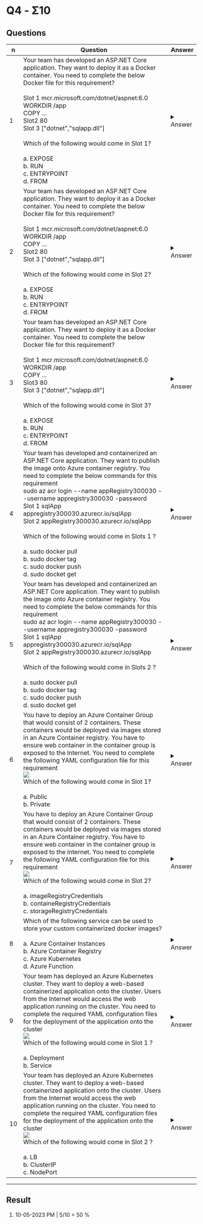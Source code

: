 # Q4 - Σ10

## Questions
|n|Question|Answer|
|-|--------|------|
|1|Your team has developed an ASP.NET Core application. They want to deploy it as a Docker container. You need to complete the below Docker file for this requirement?<br/><br/>Slot 1 mcr.microsoft.com/dotnet/aspnet:6.0<br/>WORKDIR /app<br/>COPY ...<br/>Slot2 80<br/>Slot 3 ["dotnet","sqlapp.dll"]<br/><br/>Which of the following would come in Slot 1?<br/><br/>a. EXPOSE<br/>b. RUN<br/>c. ENTRYPOINT<br/>d. FROM|<details><summary>Answer</summary>d. FROM<br/>The first step is to specify the base image for the containerized image we want to create</details>|
|2|Your team has developed an ASP.NET Core application. They want to deploy it as a Docker container. You need to complete the below Docker file for this requirement?<br/><br/>Slot 1 mcr.microsoft.com/dotnet/aspnet:6.0<br/>WORKDIR /app<br/>COPY ...<br/>Slot2 80<br/>Slot 3 ["dotnet","sqlapp.dll"]<br/><br/>Which of the following would come in Slot 2?<br/><br/>a. EXPOSE<br/>b. RUN<br/>c. ENTRYPOINT<br/>d. FROM|<details><summary>Answer</summary>a. EXPOSE<br/>Here we want to explose port 80 of the container</details>|
|3|Your team has developed an ASP.NET Core application. They want to deploy it as a Docker container. You need to complete the below Docker file for this requirement?<br/><br/>Slot 1 mcr.microsoft.com/dotnet/aspnet:6.0<br/>WORKDIR /app<br/>COPY ...<br/>Slot3 80<br/>Slot 3 ["dotnet","sqlapp.dll"]<br/><br/>Which of the following would come in Slot 3?<br/><br/>a. EXPOSE<br/>b. RUN<br/>c. ENTRYPOINT<br/>d. FROM|<details><summary>Answer</summary>c. ENTRYPOINT<br/>W want to specify the ENTRYPOINT as the dll of the application that needs to run when the container first start up</details>|
|4|Your team has developed and containerized an ASP.NET Core application. They want to publish the image onto Azure container registry. You need to complete the below commands for this requirement<br/>sudo az acr login --name appRegistry300030 --username appregistry300030 -password<br/>Slot 1 sqlApp appregistry300030.azurecr.io/sqlApp<br/>Slot 2 appRegistry300030.azurecr.io/sqlApp<br/><br/>Which of the following would come in Slots 1 ?<br/><br/>a. sudo docker pull<br/>b. sudo docker tag<br/>c. sudo docker push<br/>d. sudo docket get|<details><summary>Answer</summary>b. sudo docker tag<br/>We first need to tag our custom image</details>|
|5|Your team has developed and containerized an ASP.NET Core application. They want to publish the image onto Azure container registry. You need to complete the below commands for this requirement<br/>sudo az acr login --name appRegistry300030 --username appregistry300030 -password<br/>Slot 1 sqlApp appregistry300030.azurecr.io/sqlApp<br/>Slot 2 appRegistry300030.azurecr.io/sqlApp<br/><br/>Which of the following would come in Slots 2 ?<br/><br/>a. sudo docker pull<br/>b. sudo docker tag<br/>c. sudo docker push<br/>d. sudo docket get|<details><summary>Answer</summary>c. sudo docker push<br/>We can then push our image into the Azure container registry</details>|
|6|You have to deploy an Azure Container Group that would consist of 2 containers. These containers would be deployed via images stored in an Azure Container registry. You have to ensure web container in the container group is exposed to the Internet. You need to complete the following YAML configuration file for this requirement<br/>[<img src="https://i.imgur.com/PdezrD1.png">](https://i.imgur.com/PdezrD1.png)<br/>Which of the following would come in Slot 1?<br/><br/>a. Public<br/>b. Private|<details><summary>Answer</summary>a. Public<br/>Here since we want the web container to be exposed to the Internet, we need to set the IP address of the web container to Public</details>|
|7|You have to deploy an Azure Container Group that would consist of 2 containers. These containers would be deployed via images stored in an Azure Container registry. You have to ensure web container in the container group is exposed to the Internet. You need to complete the following YAML configuration file for this requirement<br/>[<img src="https://i.imgur.com/PdezrD1.png">](https://i.imgur.com/PdezrD1.png)<br/>Which of the following would come in Slot 2?<br/><br/>a. imageRegistryCredentials<br/>b. containeRegistryCredentials<br/>c. storageRegistryCredentials|<details><summary>Answer</summary>a. imageRegistryCredentials<br/>Here this section pertains to imageRegistryCredentials</details>|
|8|Which of the following service can be used to store your custom containerized docker images?<br/><br/>a. Azure Container Instances<br/>b. Azure Container Registry<br/>c. Azure Kubernetes<br/>d. Azure Function|<details><summary>Answer</summary>b. Azure Container Registry<br/>You can store images in the Azure Container Registry service</details>|
|9|Your team has deployed an Azure Kubernetes cluster. They want to deploy a web-based containerized application onto the cluster. Users from the Internet would access the web application running on the cluster. You need to complete the required YAML configuration files for the deployment of the application onto the cluster<br/>[<img src="https://i.imgur.com/XVc66Gw.png">](https://i.imgur.com/XVc66Gw.png)<br/>Which of the following would come in Slot 1 ?<br/><br/>a. Deployment<br/>b. Service|<details><summary>Answer</summary>b. service<br/><br/>This YAML configuration pertains to the service deployment. There is no specification of any containers here, hence it is not the deployment YAML file but the service deployment file</details>|
|10|Your team has deployed an Azure Kubernetes cluster. They want to deploy a web-based containerized application onto the cluster. Users from the Internet would access the web application running on the cluster. You need to complete the required YAML configuration files for the deployment of the application onto the cluster<br/>[<img src="https://i.imgur.com/XVc66Gw.png">](https://i.imgur.com/XVc66Gw.png)<br/>Which of the following would come in Slot 2 ?<br/><br/>a. LB<br/>b. ClusterIP<br/>c. NodePort|<details><summary>Answer</summary>a. LB<br/><br/>Since we need to expose the app running on the cluster to users on the Internet, we need to use the LB service</details>|

---

## Result
1. 10-05-2023 PM | 5/10 = 50 %
